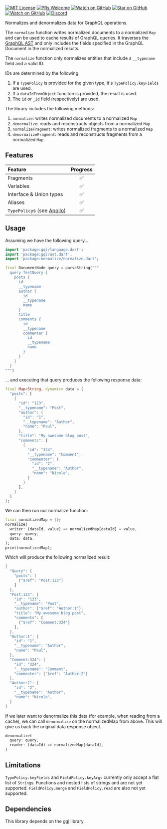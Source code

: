 [![MIT License][license-badge]][license-link]
[![PRs Welcome][prs-badge]][prs-link]
[![Watch on GitHub][github-watch-badge]][github-watch-link]
[![Star on GitHub][github-star-badge]][github-star-link]
[![Watch on GitHub][github-forks-badge]][github-forks-link]
[![Discord][discord-badge]][discord-link]

[license-badge]: https://img.shields.io/github/license/gql-dart/ferry.svg?style=for-the-badge
[license-link]: https://github.com/gql-dart/ferry/blob/master/LICENSE
[prs-badge]: https://img.shields.io/badge/PRs-welcome-brightgreen.svg?style=for-the-badge
[prs-link]: https://github.com/gql-dart/ferry/issues

[github-watch-badge]: https://img.shields.io/github/watchers/gql-dart/ferry.svg?style=for-the-badge&logo=github&logoColor=ffffff
[github-watch-link]: https://github.com/gql-dart/ferry/watchers
[github-star-badge]: https://img.shields.io/github/stars/gql-dart/ferry.svg?style=for-the-badge&logo=github&logoColor=ffffff
[github-star-link]: https://github.com/gql-dart/ferry/stargazers
[github-forks-badge]: https://img.shields.io/github/forks/gql-dart/ferry.svg?style=for-the-badge&logo=github&logoColor=ffffff
[github-forks-link]: https://github.com/gql-dart/ferry/network/members

[discord-badge]: https://img.shields.io/discord/559455668810153989.svg?style=for-the-badge&logo=discord&logoColor=ffffff
[discord-link]: https://discord.gg/QRTfXE

Normalizes and denormalizes data for GraphQL operations.

The `normalize` function writes normalized documents to a normalized `Map` and can be used to cache results of GraphQL queries. It traverses the [GraphQL AST](https://github.com/gql-dart/gql/blob/master/gql/README.md) and only includes the fields specified in the GraphQL Document in the normalized results.

The `normalize` function only normalizes entities that include a `__typename` field and a valid ID.

IDs are determined by the following:

1. If a `TypePolicy` is provided for the given type, it's `TypePolicy.keyFields` are used.
2. If a `dataIdFromObject` funciton is provided, the result is used.
3. The `id` or `_id` field (respectively) are used.

The library includes the following methods:

1. `normalize`: writes normalized documents to a normalized `Map`
2. `denormalize`: reads and reconstructs objects from a normalized `Map`
3. `normalizeFragment`: writes normalized fragments to a normalized `Map`
4. `denormalizeFragment`: reads and reconstructs fragments from a normalized `Map`

## Features

| Feature                                                                                                                           | Progress |
| :-------------------------------------------------------------------------------------------------------------------------------- | :------: |
| Fragments                                                                                                                         |    ✅     |
| Variables                                                                                                                         |    ✅     |
| Interface & Union types                                                                                                           |    ✅     |
| Aliases                                                                                                                           |    ✅     |
| `TypePolicy`s (see [Apollo](https://www.apollographql.com/docs/react/v3.0-beta/caching/cache-configuration/#the-typepolicy-type)) |    ✅     |

## Usage

Assuming we have the following query...

```dart
import 'package:gql/language.dart';
import 'package:gql/ast.dart';
import 'package:normalize/normalize.dart';

final DocumentNode query = parseString("""
  query TestQuery {
    posts {
      id
      __typename
      author {
        id
        __typename
        name
      }
      title
      comments {
        id
        __typename
        commenter {
          id
          __typename
          name
        }
      }
    }
  }
""")
```

... and executing that query produces the following response data:

```dart
final Map<String, dynamic> data = {
  "posts": [
    {
      "id": "123",
      "__typename": "Post",
      "author": {
        "id": "1",
        "__typename": "Author",
        "name": "Paul",
      },
      "title": "My awesome blog post",
      "comments": [
        {
          "id": "324",
          "__typename": "Comment",
          "commenter": {
            "id": "2",
            "__typename": "Author",
            "name": "Nicole",
          }
        }
      ],
    }
  ]
};
```

We can then run our normalize function:

```dart
final normalizedMap = {};
normalize(
  writer: (dataId, value) => normalizedMap[dataId] = value,
  query: query,
  data: data,
);
print(normalizedMap);
```

Which will produce the following normalized result:

```dart
{
  "Query": {
    "posts": [
      {"$ref": "Post:123"}
    ]
  },
  "Post:123": {
    "id": "123",
    "__typename": "Post",
    "author": {"$ref": "Author:1"},
    "title": "My awesome blog post",
    "comments": [
      {"$ref": "Comment:324"}
    ],
  },
  "Author:1": {
    "id": "1",
    "__typename": "Author",
    "name": "Paul",
  },
  "Comment:324": {
    "id": "324",
    "__typename": "Comment",
    "commenter": {"$ref": "Author:2"}
  },
  "Author:2": {
    "id": "2",
    "__typename": "Author",
    "name": "Nicole",
  }
}
```

If we later want to denormalize this data (for example, when reading from a cache), we can call `denormalize` on the normalizedMap from above. This will give us back the original data response object.

```dart
denormalize(
  query: query,
  reader: (dataId) => normalizedMap[dataId],
)
```

## Limitations

`TypePolicy.keyFields` and `FieldPolicy.keyArgs` currently only accept a flat list of `String`s. Functions and nested lists of strings and are not yet supported. `FieldPolicy.merge` and `FieldPolicy.read` are also not yet supported.

## Dependencies

This library depends on the [gql](https://github.com/gql-dart/gql) library.

[license-badge]: https://img.shields.io/github/license/gql-dart/normalize.svg?style=flat-square
[license-link]: https://github.com/gql-dart/normalize/blob/master/LICENSE
[prs-badge]: https://img.shields.io/badge/PRs-welcome-brightgreen.svg?style=flat-square
[prs-link]: http://makeapullrequest.com
[github-watch-badge]: https://img.shields.io/github/watchers/gql-dart/normalize.svg?style=flat-square&logo=github&logoColor=ffffff
[github-watch-link]: https://github.com/gql-dart/normalize/watchers
[github-star-badge]: https://img.shields.io/github/stars/gql-dart/normalize.svg?style=flat-square&logo=github&logoColor=ffffff
[github-star-link]: https://github.com/gql-dart/normalize/stargazers
